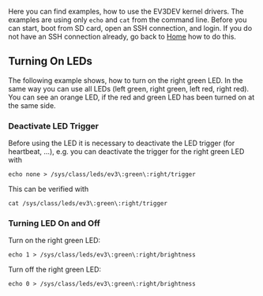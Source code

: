 Here you can find examples, how to use the EV3DEV kernel drivers. The examples are using only ```echo``` and ```cat``` from the command line. Before you can start, boot from SD card, open an SSH connection, and login. If you do not have an SSH connection already, go back to [Home](Home) how to do this. 

## Turning On LEDs
The following example shows, how to turn on the right green LED. In the same way you can use all LEDs (left green, right green, left red, right red). You can see an orange LED, if the red and green LED has been turned on at the same side.

### Deactivate LED Trigger
Before using the LED it is necessary to deactivate the LED trigger (for heartbeat, ...), e.g. you can deactivate the trigger for the right green LED with
```
echo none > /sys/class/leds/ev3\:green\:right/trigger
```
This can be verified with
```
cat /sys/class/leds/ev3\:green\:right/trigger
```

### Turning LED On and Off
Turn on the right green LED:
```
echo 1 > /sys/class/leds/ev3\:green\:right/brightness
```
Turn off the right green LED:
```
echo 0 > /sys/class/leds/ev3\:green\:right/brightness
```
